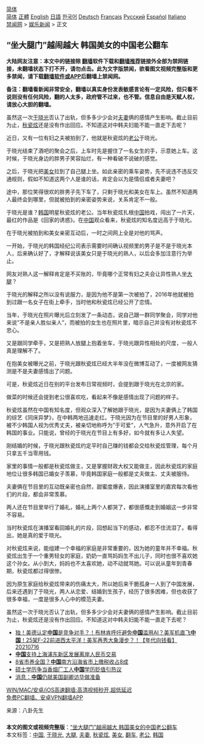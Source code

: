 <!-- 面包屑导航 --> <div class="breadcrumb"><!-- GTranslate: https://gtranslate.io/ -->  <div class="switcher notranslate">  <div class="selected">  <a href="#" onclick="return false;"> 简体</a>  </div>  <div class="option">  <a href="https://www.bannedbook.org" onclick="doGTranslate('zh-CN|zh-CN');jQuery('div.switcher div.selected a').html(jQuery(this).html());return false;" title="简体中文" class="nturl selected"> 简体</a>  <a href="https://www.bannedbook.org/zh-tw/" onclick="doGTranslate('zh-CN|zh-TW');jQuery('div.switcher div.selected a').html(jQuery(this).html());return false;" title="繁體中文" class="nturl"> 正體</a>  <a href="https://www.bannedbook.org/en/" onclick="doGTranslate('zh-CN|en');jQuery('div.switcher div.selected a').html(jQuery(this).html());return false;" title="English" class="nturl"> English</a>  <a href="https://www.bannedbook.org/ja/" onclick="doGTranslate('zh-CN|ja');jQuery('div.switcher div.selected a').html(jQuery(this).html());return false;" title="日本語" class="nturl"> 日語</a>  <a href="https://www.bannedbook.org/ko/" onclick="doGTranslate('zh-CN|ko');jQuery('div.switcher div.selected a').html(jQuery(this).html());return false;" title="한국어" class="nturl"> 한국어</a>  <a href="https://www.bannedbook.org/de/" onclick="doGTranslate('zh-CN|de');jQuery('div.switcher div.selected a').html(jQuery(this).html());return false;" title="Deutsch" class="nturl"> Deutsch</a>  <a href="https://www.bannedbook.org/fr/" onclick="doGTranslate('zh-CN|fr');jQuery('div.switcher div.selected a').html(jQuery(this).html());return false;" title="Français" class="nturl"> Français</a>  <a href="https://www.bannedbook.org/ru/" onclick="doGTranslate('zh-CN|ru');jQuery('div.switcher div.selected a').html(jQuery(this).html());return false;" title="Русский" class="nturl"> Русский</a>  <a href="https://www.bannedbook.org/es/" onclick="doGTranslate('zh-CN|es');jQuery('div.switcher div.selected a').html(jQuery(this).html());return false;" title="Español" class="nturl"> Español</a>  <a href="https://www.bannedbook.org/it/" onclick="doGTranslate('zh-CN|it');jQuery('div.switcher div.selected a').html(jQuery(this).html());return false;" title="Italiano" class="nturl"> Italiano</a>  </div>  </div>      <div class='breadcrumb-sub'><!-- Breadcrumb NavXT 6.3.0 --> <a href="https://www.bannedbook.org/" class="home">禁闻网</a> &gt; <a href="https://www.bannedbook.org/bnews/yule/" class="category">娱乐新闻</a> &gt; 正文</div></div><h2>“坐大腿门”越闹越大 韩国美女的中国老公翻车</h2> <p class="notice"><b>大陆网友注意：本文中的链接除 <a href="https://github.com/bannedbook/fanqiang" >翻墙</a>软件下载和<a href="https://github.com/killgcd/justmysocks/blob/master/README.md">翻墙推荐</a>链接外全部为禁网链接，未翻墙状态下打不开，请勿点击。此为文字版禁闻，欲看图文视频完整版和更多禁闻，请下载<a href="https://github.com/bannedbook/fanqiang">翻墙软件或APP</a>后翻墙上禁闻网。</p><p>备注：翻墙看新闻非常安全，翻墙以真实身份发表敏感言论有一定风险，但只看不说则没有任何风险，翻的人太多，政府管不过来，也不管。信息自由是天赋人权，请放心大胆的翻墙。</b></p>  <div class="entry"> <p id="summary">虽然这一次<a href="https://www.bannedbook.org/bnews/tag/%E4%BA%8E%E6%99%93%E5%85%89/" class="st_tag internal_tag" rel="tag" title="标签 于晓光 下的日志">于晓光</a>否认了出轨，但多多少少会对<a href="https://www.bannedbook.org/bnews/tag/%E5%A4%AB%E5%A6%BB/" class="st_tag internal_tag" rel="tag" title="标签 夫妻 下的日志">夫妻</a>俩的感情产生影响。截止目前为止，<a href="https://www.bannedbook.org/bnews/tag/%E7%A7%8B%E7%93%B7%E7%82%AB/" class="st_tag internal_tag" rel="tag" title="标签 秋瓷炫 下的日志">秋瓷炫</a>还是没有作出回应。不知道这对中韩夫妇能不能一直走下去呢？</p> <p>近日，又有一位有妇之夫被拍到了，他就是秋瓷炫的<a href="https://www.bannedbook.org/bnews/tag/%e8%80%81%e5%85%ac/" class="st_tag internal_tag" rel="tag" title="标签 老公 下的日志">老公</a>于晓光。</p> <p>于晓光结束了酒吧的聚会之后，上车时先是握住了一名女生的手，示意她上车。这时候，于晓光身边的胖男子笑容灿烂，有一种看破不说破的感觉。</p> <p>之后，于晓光把<a href="https://www.bannedbook.org/bnews/tag/%e7%be%8e%e5%a5%b3/" class="st_tag internal_tag" rel="tag" title="标签 美女 下的日志">美女</a>拉到了自己腿上坐。如此亲密的乘车姿势，先不说违不违反交通规则，假如不知道这两个人是谁的话，肯定会以为是情侣或者夫妻吧？</p> <p>途中，那位笑得很欢的胖男子先下车了，只剩于晓光和美女在车上。虽然不知道两人最终会到哪里，但就被拍到的亲密姿势来说，关系肯定不一般。</p> <p>于晓光是谁？<a href="https://www.bannedbook.org/bnews/tag/%e9%9f%a9%e5%9b%bd/" class="st_tag internal_tag" rel="tag" title="标签 韩国 下的日志">韩国</a>明星秋瓷炫的老公。当年秋瓷炫扎根<span class='wp_keywordlink_affiliate'><a href="https://www.bannedbook.org/" title="中国" target="_blank">中国</a></span>拍戏，闯出了一片天，最红的作品是《回家的诱惑》。在<a href="https://www.bannedbook.org/bnews/tag/%E4%B8%AD%E5%9B%BD/" class="st_tag internal_tag" rel="tag" title="标签 中国 下的日志">中国</a>观众看来，秋瓷炫的知名度远高于于晓光。</p>  <p>在于晓光被拍到和美女亲密互动后，一时之间网上全是对他的骂声。</p> <p>一开始，于晓光的韩国经纪公司表示需要时间确认视频里的男子是不是于晓光本人，后来确认好了，才解释说该美女只是于晓光的熟人，以后会多加注意行为举止。</p> <p>网友对熟人这一解释肯定是不买账的，毕竟哪个正常有妇之夫会让异性熟人坐<a href="https://www.bannedbook.org/bnews/tag/%e5%a4%a7%e8%85%bf/" class="st_tag internal_tag" rel="tag" title="标签 大腿 下的日志">大腿</a>？</p> <p>于晓光的解释之所以没有说服力，是因为他不是第一次被拍了，2016年他就被拍到过跟一名女子在街上牵手，当时他和秋瓷炫已经公开了恋情。</p> <p>当年，于晓光在照片曝光后立刻发了一条动态，说自己跟一群同学聚会，同学对他来说&#8221;不是亲人胜似亲人&#8221;，而被拍的女生也在照片里，暗示自己并没有对秋瓷炫不忠心。</p> <p>又是跟同学牵手，又是把熟人放腿上抱着坐车，于晓光跟异性相处的尺度，一般人真是理解不了。</p>  <p>在抱美女被曝光之前，于晓光跟秋瓷炫已经大半年没在微博互动了，一度被网友猜测是不是夫妻感情出了问题。</p> <p>可是，秋瓷炫近日在别的平台发布日常视频时，会提到跟于晓光在北京的家。</p> <p>做菜的时候还会提到老公很喜欢吃，看起来不像是感情出现了问题的样子。</p> <p>秋瓷炫虽然在中国有知名度，但观众深入了解她跟于晓光，是因为夫妻俩上了韩国的综艺《同床异梦》，在中韩两地迅速走红。于晓光因为在节目里的好男人形象，被不少韩国人视为优秀丈夫，被亲切地称呼为&#8221;于可爱&#8221;，人气急升，意外开启了在韩国的事业。只能说，曾经的于晓光在节目上有多好，如今就有多让人失望。</p> <p>刚结婚的时候，于晓光跟秋瓷炫约定平时自己赚的钱都会交给秋瓷炫管理，每个月只拿五千当零用钱。</p> <p>家里的事情一般都是秋瓷炫做主，又是掌握财政大权又能做主，因此秋瓷炫的家庭地位让很多韩国已婚女子羡慕，毕竟韩国家庭一般都是丈夫做主、丈夫被服侍。</p>  <p>夫妻俩在节目里的互动既亲密也自然，甜蜜度爆表，因此演播室里的嘉宾每次看他们的片段，都会非常羡慕。</p> <p>两人还在节目里举行了婚礼，婚礼上两个人都哭了，都很感慨走到婚姻这一步非常不容易。</p> <p>当时秋瓷炫在演播室看回婚礼的片段，回想起当下的感动，都忍不住流泪了。看得出，她是真的爱于晓光。</p> <p>对秋瓷炫来说，能组建一个幸福的家庭是非常重要的，因为她的童年并不幸福。秋瓷炫出生于一个重男轻女的家庭，奶奶一直骂妈妈生不出儿子，同时也很不喜欢她这个孙女。从小到大，妈妈也不太喜欢她，动不动就骂她。可以说从童年到青春期，秋瓷炫都过得很惨。</p> <p>因为原生家庭给秋瓷炫带来的伤痛太大，所以她后来干脆孤身一人到了中国发展，后来还遇到了于晓光，两人从恋爱、结婚到生孩子，经历了很多困难，但也收获了很多幸福，一度是很多人心中的模范夫妻。</p> <p>虽然这一次于晓光否认了出轨，但多多少少会对夫妻俩的感情产生影响。截止目前为止，秋瓷炫还是没有作出回应。不知道这对中韩夫妇能不能一直走下去呢？</p>  <ul class='op-related-articles' title='相关阅读'> <li><a href='https://www.bannedbook.org/bnews/taiwannews/20210716/1588520.html' target='_blank'>独！美德认定<b>中国</b>是竞争对手？！布林肯呼吁避免<b>中国</b>滥用AI？美军机直飞<b>中国</b>！25架F-22前进西太平洋！美军再秀大象漫步？！【年代向钱看】20210716</a></li> <li><a href='https://www.bannedbook.org/bnews/baitai/20210716/1588506.html' target='_blank'><b>中国</b>支持上海浦东新区发展离岸人民币交易</a></li> <li><a href='https://www.bannedbook.org/bnews/baitai/20210716/1588504.html' target='_blank'>8省市养全国？<b>中国</b>南方沿海省市上缴税收占8成</a></li> <li><a href='https://www.bannedbook.org/bnews/baitai/20210716/1588503.html' target='_blank'>硕士学历争当香烟厂工人<b>中国</b>学历贬值引热议</a></li> <li><a href='https://www.bannedbook.org/bnews/baitai/20210716/1588501.html' target='_blank'>消息：<b>中国</b>仍就美国副卿访华做准备</a></li> </ul> <p class="texttj"> <a href="https://github.com/bannedbook/fanqiang/wiki/V2ray%E6%9C%BA%E5%9C%BA" target="_blank">WIN/MAC/安卓/iOS高速翻墙:高清视频秒开,超低延迟</a><br/> <a href="https://github.com/bannedbook/fanqiang/wiki/%E7%A6%81%E9%97%BB%E7%BD%91%E5%AE%89%E5%8D%93%E7%BF%BB%E5%A2%99%E6%96%B0%E9%97%BBAPP" target="_blank">免费PC翻墙、安卓VPN翻墙APP</a></p><p> 来源：八卦先生 </p><a name='sharetosocial'></a>  <div style="margin-bottom:5px;padding-bottom:5px;clear:both"> <div id="archive-pix-1" class="banner-ads"> <!-- AuctionX Display platform tag START --> <div id="26318x728x90x621x_ADSLOT2" clicktrack="%%CLICK_URL_ESC%%"></div> <!-- AuctionX Display platform tag END --> </div> <div id="archive-pix-2" class="banner-ads"> <!-- AuctionX Display platform tag START --> <div id="26315x300x250x621x_ADSLOT2" clicktrack="%%CLICK_URL_ESC%%"></div> <!-- AuctionX Display platform tag END --> </div> </div>    <div id="archive-pix-1" class="banner-ads"> <!-- AuctionX Display platform tag START --> <div id="26318x728x90x621x_ADSLOT3" clicktrack="%%CLICK_URL_ESC%%"></div> <!-- AuctionX Display platform tag END --> </div> <div><b>本文的图文或视频完整版</b>：<a href='https://www.bannedbook.org/bnews/yule/20210716/1588524.html'>“坐大腿门”越闹越大 韩国美女的中国老公翻车</a></div>  </div><!--END ENTRY--> <div class="postfooter"> <div>本文标签：<a href="https://www.bannedbook.org/bnews/tag/%E4%B8%AD%E5%9B%BD/" rel="tag">中国</a>, <a href="https://www.bannedbook.org/bnews/tag/%E4%BA%8E%E6%99%93%E5%85%89/" rel="tag">于晓光</a>, <a href="https://www.bannedbook.org/bnews/tag/%e5%a4%a7%e8%85%bf/" rel="tag">大腿</a>, <a href="https://www.bannedbook.org/bnews/tag/%E5%A4%AB%E5%A6%BB/" rel="tag">夫妻</a>, <a href="https://www.bannedbook.org/bnews/tag/%E7%A7%8B%E7%93%B7%E7%82%AB/" rel="tag">秋瓷炫</a>, <a href="https://www.bannedbook.org/bnews/tag/%e7%be%8e%e5%a5%b3/" rel="tag">美女</a>, <a href="https://www.bannedbook.org/bnews/tag/%E7%BF%BB%E8%BD%A6/" rel="tag">翻车</a>, <a href="https://www.bannedbook.org/bnews/tag/%e8%80%81%e5%85%ac/" rel="tag">老公</a>, <a href="https://www.bannedbook.org/bnews/tag/%e9%9f%a9%e5%9b%bd/" rel="tag">韩国</a></div>  </div><!--END POSTFOOTER--> 